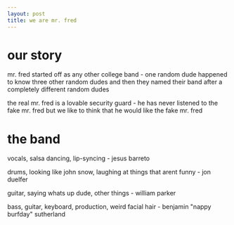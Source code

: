 ```yaml
---
layout: post
title: we are mr. fred
---
```


# our story
mr. fred started off as any other college band - one random dude happened to know three other random dudes and then they named their band after a completely different random dudes

the real mr. fred is a lovable security guard - he has never listened to the fake mr. fred but we like to think that he would like the fake mr. fred

# the band
vocals, salsa dancing, lip-syncing - jesus barreto

drums, looking like john snow, laughing at things that arent funny - jon duelfer

guitar, saying whats up dude, other things - william parker

bass, guitar, keyboard, production, weird facial hair - benjamin "nappy burfday" sutherland